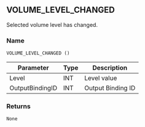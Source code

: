 ## VOLUME\_LEVEL\_CHANGED

Selected volume level has changed.


### Name

`VOLUME_LEVEL_CHANGED ()`


| Parameter       | Type | Description       |
| --------------- | ---- | ----------------- |
| Level           | INT  | Level value       |
| OutputBindingID | INT  | Output Binding ID |


### Returns

`None`
